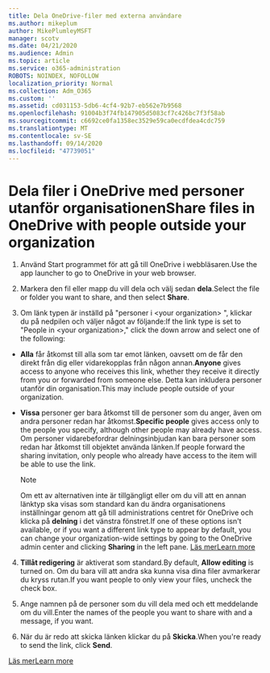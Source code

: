 ```yaml
---
title: Dela OneDrive-filer med externa användare
ms.author: mikeplum
author: MikePlumleyMSFT
manager: scotv
ms.date: 04/21/2020
ms.audience: Admin
ms.topic: article
ms.service: o365-administration
ROBOTS: NOINDEX, NOFOLLOW
localization_priority: Normal
ms.collection: Adm_O365
ms.custom: ''
ms.assetid: cd031153-5db6-4cf4-92b7-eb562e7b9568
ms.openlocfilehash: 91004b3f74fb147905d5083cf7c426bc7f3f58ab
ms.sourcegitcommit: c6692ce0fa1358ec3529e59ca0ecdfdea4cdc759
ms.translationtype: MT
ms.contentlocale: sv-SE
ms.lasthandoff: 09/14/2020
ms.locfileid: "47739051"
---
```

# <a name="share-files-in-onedrive-with-people-outside-your-organization"></a><span data-ttu-id="9db81-102">Dela filer i OneDrive med personer utanför organisationen</span><span class="sxs-lookup"><span data-stu-id="9db81-102">Share files in OneDrive with people outside your organization</span></span>

1. <span data-ttu-id="9db81-103">Använd Start programmet för att gå till OneDrive i webbläsaren.</span><span class="sxs-lookup"><span data-stu-id="9db81-103">Use the app launcher to go to OneDrive in your web browser.</span></span> 
    
2. <span data-ttu-id="9db81-104">Markera den fil eller mapp du vill dela och välj sedan **dela**.</span><span class="sxs-lookup"><span data-stu-id="9db81-104">Select the file or folder you want to share, and then select **Share**.</span></span> 
    
3. <span data-ttu-id="9db81-105">Om länk typen är inställd på "personer i \<your organization\> ", klickar du på nedpilen och väljer något av följande:</span><span class="sxs-lookup"><span data-stu-id="9db81-105">If the link type is set to "People in \<your organization\>," click the down arrow and select one of the following:</span></span> 
    
  - <span data-ttu-id="9db81-106">**Alla** får åtkomst till alla som tar emot länken, oavsett om de får den direkt från dig eller vidarekopplas från någon annan.</span><span class="sxs-lookup"><span data-stu-id="9db81-106">**Anyone** gives access to anyone who receives this link, whether they receive it directly from you or forwarded from someone else.</span></span> <span data-ttu-id="9db81-107">Detta kan inkludera personer utanför din organisation.</span><span class="sxs-lookup"><span data-stu-id="9db81-107">This may include people outside of your organization.</span></span> 
    
  - <span data-ttu-id="9db81-108">**Vissa** personer ger bara åtkomst till de personer som du anger, även om andra personer redan har åtkomst.</span><span class="sxs-lookup"><span data-stu-id="9db81-108">**Specific people** gives access only to the people you specify, although other people may already have access.</span></span> <span data-ttu-id="9db81-109">Om personer vidarebefordrar delningsinbjudan kan bara personer som redan har åtkomst till objektet använda länken.</span><span class="sxs-lookup"><span data-stu-id="9db81-109">If people forward the sharing invitation, only people who already have access to the item will be able to use the link.</span></span> 
    
    > [!NOTE]
    > <span data-ttu-id="9db81-110">Om ett av alternativen inte är tillgängligt eller om du vill att en annan länktyp ska visas som standard kan du ändra organisationens inställningar genom att gå till administrations centret för OneDrive och klicka på **delning** i det vänstra fönstret.</span><span class="sxs-lookup"><span data-stu-id="9db81-110">If one of these options isn't available, or if you want a different link type to appear by default, you can change your organization-wide settings by going to the OneDrive admin center and clicking **Sharing** in the left pane.</span></span> [<span data-ttu-id="9db81-111">Läs mer</span><span class="sxs-lookup"><span data-stu-id="9db81-111">Learn more</span></span>](https://go.microsoft.com/fwlink/?linkid=871961)
  
4. <span data-ttu-id="9db81-112">**Tillåt redigering** är aktiverat som standard.</span><span class="sxs-lookup"><span data-stu-id="9db81-112">By default, **Allow editing** is turned on.</span></span> <span data-ttu-id="9db81-113">Om du bara vill att andra ska kunna visa dina filer avmarkerar du kryss rutan.</span><span class="sxs-lookup"><span data-stu-id="9db81-113">If you want people to only view your files, uncheck the check box.</span></span> 
    
5. <span data-ttu-id="9db81-114">Ange namnen på de personer som du vill dela med och ett meddelande om du vill.</span><span class="sxs-lookup"><span data-stu-id="9db81-114">Enter the names of the people you want to share with and a message, if you want.</span></span>
    
6. <span data-ttu-id="9db81-115">När du är redo att skicka länken klickar du på **Skicka**.</span><span class="sxs-lookup"><span data-stu-id="9db81-115">When you're ready to send the link, click **Send**.</span></span> 
    
[<span data-ttu-id="9db81-116">Läs mer</span><span class="sxs-lookup"><span data-stu-id="9db81-116">Learn more</span></span>](https://go.microsoft.com/fwlink/?linkid=871861)
  

